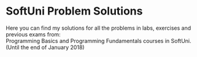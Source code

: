 # SoftUni Problem Solutions
Here you can find my solutions for all the problems in labs, exercises and previous exams from: <br />
Programming Basics and Programming Fundamentals courses in SoftUni. (Until the end of January 2018)
